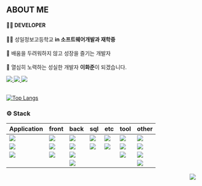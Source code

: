 ## ABOUT ME 

#### 👨‍💻 DEVELOPER

 👨‍🎓 성일정보고등학교 <b> in 소프트웨어개발과 재학중</b><br><br>
 🧩 배움을 두려워하지 않고 성장을 즐기는 개발자<br><br>
 🔧 열심히 노력하는 성실한 개발자 <b>이화준</b>이 되겠습니다.<br>

<div>
<a href = "https://dlclfh.notion.site/DLCLFH-PROFILE-113ab60c1049448dbd99cccf4ff90d16?pvs=4"> <img src="https://img.shields.io/badge/나의 노션 -white.svg?style=flat&logo=notion&logoColor=000000"> 
</a> 
<a href = "https://velog.io/@dlclfh0404">
   <img src="https://img.shields.io/badge/나의 벨로그 -white.svg?style=flat&logo=velog&logoColor=#20C997">
</a>
<a href="mailto:dlclfh0404@naver.com">
  <img src="https://img.shields.io/badge/메일 -white.svg?style=flat&logo=naver&logoColor=#03C75A">
</a>
</div>
<br>

[![Top Langs](https://github-readme-stats.vercel.app/api/top-langs/?username=dlclfh0404&layout=donut)](https://github.com/dlclfh0404/github-readme-stats)


###  ⚙ Stack 
 | Application | front | back | sql | etc | tool | other |
 | :----------- | :-------- | :------- | :--------- | :-------- | :------| :------ |
 | <img src="https://img.shields.io/badge/dart-white.svg?style=flat-square&logo=dart&logoColor=0175C2"> | <img src="https://img.shields.io/badge/CSS3-white.svg?style=flat-square&logo=CSS3&logoColor=1572B6"> | <img src="https://img.shields.io/badge/Java-white.svg?style=flat-square&logo=openjdk&logoColor=FF0000"> | <img src="https://img.shields.io/badge/Oracle-white.svg?style=flat-square&logo=oracle&logoColor=F80000"> |  <img src="https://img.shields.io/badge/Notion-white.svg?style=flat-square&logo=notion&logoColor=000000"> | <img src="https://img.shields.io/badge/vscode-white.svg?style=flat-square&logo=visualstudiocode&logoColor=007ACC"> | <img src="https://img.shields.io/badge/Python-white.svg?style=flat-square&logo=python&logoColor=3776AB">
| <img src="https://img.shields.io/badge/flutter-white.svg?style=flat-square&logo=flutter&logoColor=02569B"> | <img src="https://img.shields.io/badge/html5-white.svg?style=flat-square&logo=html5&logoColor=E34F26"> | <img src="https://img.shields.io/badge/JSP-white.svg?style=flat-square&logo=openjdk&logoColor=FF0000"> | <img src="https://img.shields.io/badge/mysql-white.svg?style=flat-square&logo=mysql&logoColor=4479A1"> |  <img src="https://img.shields.io/badge/git-white.svg?style=flat-square&logo=git&logoColor=F05032"> | <img src="https://img.shields.io/badge/eclipse-white.svg?style=flat-square&logo=eclipseide&logoColor=2C2255"> | <img src="https://img.shields.io/badge/c-white.svg?style=flat-square&logo=c&logoColor=A8B9CC">
| <img src="https://img.shields.io/badge/JAVAFX-white.svg?style=flat-square&logo=openjdk&logoColor=FF0000"> |<img src="https://img.shields.io/badge/JS-white.svg?style=flat-square&logo=javascript&logoColor=F7DF1E"> |<img src="https://img.shields.io/badge/AWS-white.svg?style=flat-square&logo=amazonaws&logoColor=232F3E"> | | | <img src="https://img.shields.io/badge/intellij-white.svg?style=flat-square&logo=intellijidea&logoColor=000000"> | <img src="https://img.shields.io/badge/c++-white.svg?style=flat-square&logo=cplusplus&logoColor=00599C">
|||<img src="https://img.shields.io/badge/php-white.svg?style=flat-square&logo=php&logoColor=777BB4">||||<img src="https://img.shields.io/badge/arduino-white.svg?style=flat-square&logo=arduino&logoColor=00878F">

<div align="right">
<a href="https://hits.seeyoufarm.com"><img src="https://hits.seeyoufarm.com/api/count/incr/badge.svg?url=https%3A%2F%2Fgithub.com%2Fdlclfh0404%2F&count_bg=%23D9E4E9&title_bg=%231B191D&icon=pixabay.svg&icon_color=%23D5DBCD&title=%EB%B0%A9+%EB%AC%B8+%EC%9E%90&edge_flat=false"/></a>
</div>
   





   





